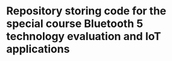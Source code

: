 # Repository storing code for the special course Bluetooth 5 technology evaluation and IoT applications